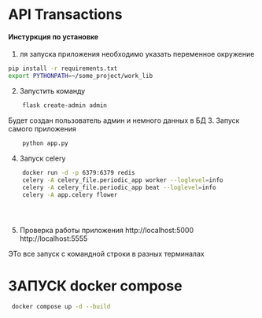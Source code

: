 # API Transactions

#### Инстуркция по установке

1. ля запуска приложения необходимо указать переменное окружение

 ```bash
 pip install -r requirements.txt
 export PYTHONPATH=~/some_project/work_lib
 ```
2. Запустить команду
``` bash
    flask create-admin admin
```
Будет создан пользователь админ и немного данных в БД
3. Запуск самого приложения
```bash
    python app.py
```
4. Запуск celery
```bash
    docker run -d -p 6379:6379 redis
    celery -A celery_file.periodic_app worker --loglevel=info
    celery -A celery_file.periodic_app beat --loglevel=info
    celery -A app.celery flower





```
5. Проверка работы приложения 
http://localhost:5000
http://localhost:5555

ЭТо все запуск с командной строки в разных терминалах
# ЗАПУСК docker compose
```bash
 docker compose up -d --build
```

